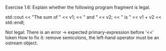 Exercise 1.6: Explain whether the following program fragment is legal.

std::cout << "The sum of " << v1;
               << " and " << v2;
               << " is " << v1 + v2 << std::endl;
               
               
               
               
Not legal: There is an error -> expected primary-expression before ‘<<’ token
How to fix it: remove semicolons, the left-hand operator must be an ostream object.               
               
               
            
